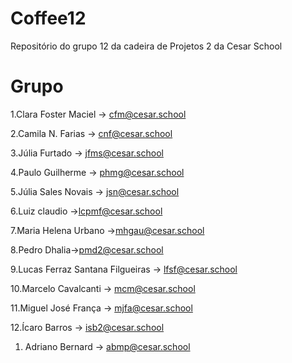 # Coffee12
Repositório do grupo 12 da cadeira de Projetos 2 da Cesar School

# Grupo 
1.Clara Foster Maciel → cfm@cesar.school

2.Camila N. Farias → cnf@cesar.school

3.Júlia Furtado → jfms@cesar.school

4.Paulo Guilherme → phmg@cesar.school

5.Júlia Sales Novais → jsn@cesar.school

6.Luiz claudio →lcpmf@cesar.school

7.Maria Helena Urbano →mhgau@cesar.school

8.Pedro Dhalia→pmd2@cesar.school

9.Lucas Ferraz Santana Filgueiras → lfsf@cesar.school

10.Marcelo Cavalcanti → mcm@cesar.school

11.Miguel José França → mjfa@cesar.school

12.Ícaro Barros → isb2@cesar.school

1. Adriano Bernard → abmp@cesar.school
